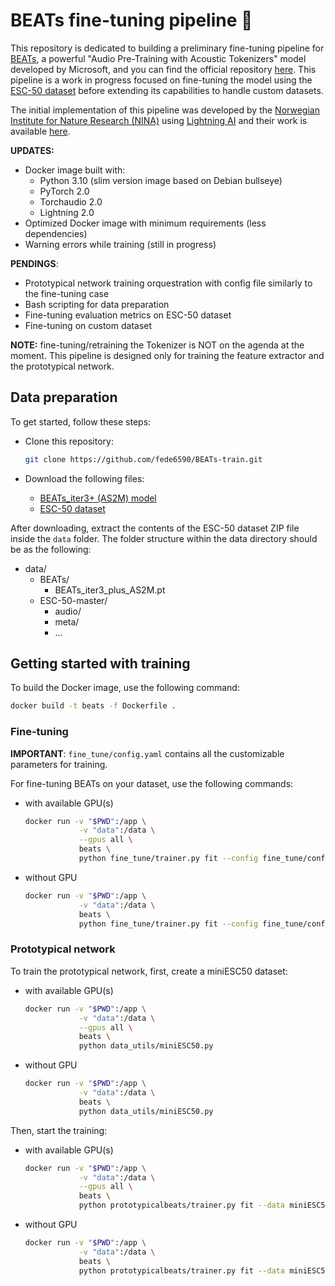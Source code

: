 # BEATs fine-tuning pipeline 🎵

This repository is dedicated to building a preliminary fine-tuning pipeline for [BEATs](https://arxiv.org/abs/2212.09058), a powerful "Audio Pre-Training with Acoustic
Tokenizers" model developed by Microsoft, and you can find the official repository [here](https://github.com/microsoft/unilm/tree/master/beats). This pipeline is a work in progress focused on fine-tuning the model using the [ESC-50 dataset](https://github.com/karolpiczak/ESC-50) before extending its capabilities to handle custom datasets.

The initial implementation of this pipeline was developed by the [Norwegian Institute for Nature Research (NINA)](https://www.nina.no/) using [Lightning AI](https://lightning.ai/docs) and their work is available [here](https://github.com/NINAnor/rare_species_detections/tree/main).

**UPDATES:**
- Docker image built with:
  - Python 3.10 (slim version image based on Debian bullseye)
  - PyTorch 2.0
  - Torchaudio 2.0
  - Lightning 2.0
- Optimized Docker image with minimum requirements (less dependencies)
- Warning errors while training (still in progress)

**PENDINGS**: 
- Prototypical network training orquestration with config file similarly to the fine-tuning case
- Bash scripting for data preparation
- Fine-tuning evaluation metrics on ESC-50 dataset
- Fine-tuning on custom dataset

**NOTE:**
fine-tuning/retraining the Tokenizer is NOT on the agenda at the moment. This pipeline is designed only for training the feature extractor and the prototypical network.


## Data preparation

To get started, follow these steps:

- Clone this repository:

  ```bash
  git clone https://github.com/fede6590/BEATs-train.git
  ```

- Download the following files:
    - [BEATs_iter3+ (AS2M) model](https://valle.blob.core.windows.net/share/BEATs/BEATs_iter3_plus_AS2M.pt?sv=2020-08-04&st=2023-03-01T07%3A51%3A05Z&se=2033-03-02T07%3A51%3A00Z&sr=c&sp=rl&sig=QJXmSJG9DbMKf48UDIU1MfzIro8HQOf3sqlNXiflY1I%3D)
    - [ESC-50 dataset](https://github.com/karoldvl/ESC-50/archive/master.zip)


After downloading, extract the contents of the ESC-50 dataset ZIP file inside the `data` folder. The folder structure within the data directory should be as the following:
- data/
    - BEATs/
        - BEATs_iter3_plus_AS2M.pt
    - ESC-50-master/
        - audio/
        - meta/
        - ...


## Getting started with training

To build the Docker image, use the following command:

```bash
docker build -t beats -f Dockerfile .
```

### Fine-tuning

**IMPORTANT**: `fine_tune/config.yaml` contains all the customizable parameters for training.

For fine-tuning BEATs on your dataset, use the following commands:

- with available GPU(s)
  ```bash
  docker run -v "$PWD":/app \
              -v "data":/data \
              --gpus all \
              beats \
              python fine_tune/trainer.py fit --config fine_tune/config.yaml
  ```
- without GPU
  ```bash
  docker run -v "$PWD":/app \
              -v "data":/data \
              beats \
              python fine_tune/trainer.py fit --config fine_tune/config.yaml
  ```

### Prototypical network

To train the prototypical network, first, create a miniESC50 dataset:

- with available GPU(s)
  ```bash
  docker run -v "$PWD":/app \
              -v "data":/data \
              --gpus all \
              beats \
              python data_utils/miniESC50.py
  ```

- without GPU
  ```bash
  docker run -v "$PWD":/app \
              -v "data":/data \
              beats \
              python data_utils/miniESC50.py
  ```

Then, start the training:

- with available GPU(s)
  ```bash
  docker run -v "$PWD":/app \
              -v "data":/data \
              --gpus all \
              beats \
              python prototypicalbeats/trainer.py fit --data miniESC50DataModule
  ```

- without GPU
  ```bash
  docker run -v "$PWD":/app \
              -v "data":/data \
              beats \
              python prototypicalbeats/trainer.py fit --data miniESC50DataModule
  ```
